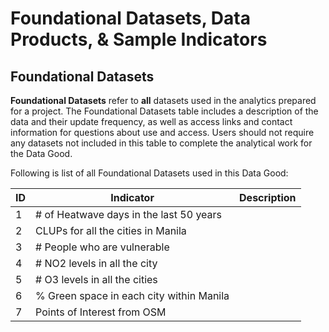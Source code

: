 # Foundational Datasets, Data Products, & Sample Indicators

## Foundational Datasets

**Foundational Datasets** refer to **all** datasets used in the analytics prepared for a project. The Foundational Datasets table includes a description of the data and their update frequency, as well as access links and contact information for questions about use and access. Users should not require any datasets not included in this table to complete the analytical work for the Data Good.

Following is list of all Foundational Datasets used in this Data Good:

| ID  | Indicator                                | Description |
| --- | ---------------------------------------- | ----------- |
| 1   | # of Heatwave days in the last 50 years  |             |
| 2   | CLUPs for all the cities in Manila       |             |
| 3   | # People who are vulnerable              |             |
| 4   | # NO2 levels in all the city             |             |
| 5   | # O3 levels in all the cities            |             |
| 6   | % Green space in each city within Manila |             |
| 7   | Points of Interest from OSM              |             |


